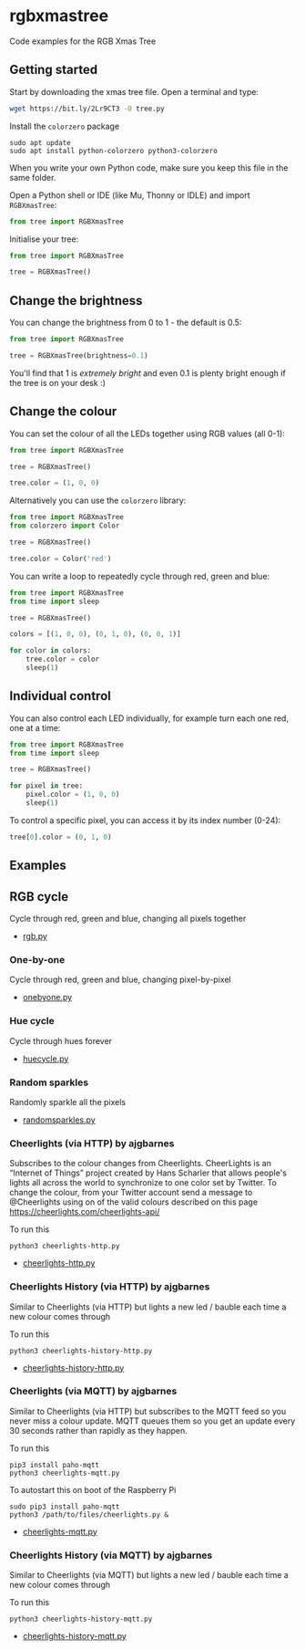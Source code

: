 # rgbxmastree

Code examples for the RGB Xmas Tree

## Getting started

Start by downloading the xmas tree file. Open a terminal and type:

```bash
wget https://bit.ly/2Lr9CT3 -O tree.py
```

Install the `colorzero` package
```
sudo apt update
sudo apt install python-colorzero python3-colorzero
```

When you write your own Python code, make sure you keep this file in the same
folder.

Open a Python shell or IDE (like Mu, Thonny or IDLE) and import `RGBXmasTree`:

```python
from tree import RGBXmasTree
```

Initialise your tree:

```python
from tree import RGBXmasTree

tree = RGBXmasTree()
```

## Change the brightness

You can change the brightness from 0 to 1 - the default is 0.5:

```python
from tree import RGBXmasTree

tree = RGBXmasTree(brightness=0.1)
```

You'll find that 1 is _extremely bright_ and even 0.1 is plenty bright enough if
the tree is on your desk :)

## Change the colour

You can set the colour of all the LEDs together using RGB values (all 0-1):

```python
from tree import RGBXmasTree

tree = RGBXmasTree()

tree.color = (1, 0, 0)
```

Alternatively you can use the `colorzero` library:

```python
from tree import RGBXmasTree
from colorzero import Color

tree = RGBXmasTree()

tree.color = Color('red')
```

You can write a loop to repeatedly cycle through red, green and blue:

```python
from tree import RGBXmasTree
from time import sleep

tree = RGBXmasTree()

colors = [(1, 0, 0), (0, 1, 0), (0, 0, 1)]

for color in colors:
    tree.color = color
    sleep(1)
```

## Individual control

You can also control each LED individually, for example turn each one red, one
at a time:

```python
from tree import RGBXmasTree
from time import sleep

tree = RGBXmasTree()

for pixel in tree:
    pixel.color = (1, 0, 0)
    sleep(1)
```

To control a specific pixel, you can access it by its index number (0-24):

```python
tree[0].color = (0, 1, 0)
```

## Examples

## RGB cycle

Cycle through red, green and blue, changing all pixels together

- [rgb.py](examples/rgb.py)

### One-by-one

Cycle through red, green and blue, changing pixel-by-pixel

- [onebyone.py](examples/onebyone.py)

### Hue cycle

Cycle through hues forever

- [huecycle.py](examples/huecycle.py)

### Random sparkles

Randomly sparkle all the pixels

- [randomsparkles.py](examples/randomsparkles.py)

### Cheerlights (via HTTP) by ajgbarnes

Subscribes to the colour changes from Cheerlights. CheerLights is an “Internet of Things” project created by Hans Scharler that allows people's lights all across the world to synchronize to one color set by Twitter.  To change the colour, from your Twitter account send a message to @Cheerlights using on of the valid colours described on this page https://cheerlights.com/cheerlights-api/

To run this 
```
python3 cheerlights-http.py
```

- [cheerlights-http.py](cheerlights-http.py)

### Cheerlights History (via HTTP) by ajgbarnes

Similar to Cheerlights (via HTTP) but lights a new led / bauble each time a new colour comes through

To run this 
```
python3 cheerlights-history-http.py
```

- [cheerlights-history-http.py](cheerlights-history-http.py)

### Cheerlights (via MQTT) by ajgbarnes

Similar to Cheerlights (via HTTP) but subscribes to the MQTT feed so you never miss a colour update. MQTT queues them so you get an update every 30 seconds rather than rapidly as they happen.  

To run this 
```
pip3 install paho-mqtt
python3 cheerlights-mqtt.py
```

To autostart this on boot of the Raspberry Pi
```
sudo pip3 install paho-mqtt
python3 /path/to/files/cheerlights.py &
```

- [cheerlights-mqtt.py](cheerlights-mqtt.py)

### Cheerlights History (via MQTT) by ajgbarnes

Similar to Cheerlights (via MQTT) but lights a new led / bauble each time a new colour comes through

To run this 
```
python3 cheerlights-history-mqtt.py
```

- [cheerlights-history-mqtt.py](cheerlights-history-mqtt.py)
